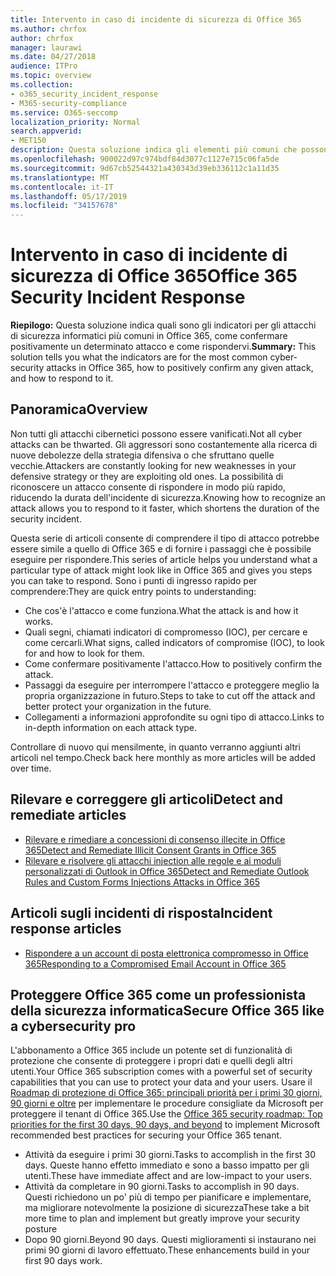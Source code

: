 ```yaml
---
title: Intervento in caso di incidente di sicurezza di Office 365
ms.author: chrfox
author: chrfox
manager: laurawi
ms.date: 04/27/2018
audience: ITPro
ms.topic: overview
ms.collection:
- o365_security_incident_response
- M365-security-compliance
ms.service: O365-seccomp
localization_priority: Normal
search.appverid:
- MET150
description: Questa soluzione indica gli elementi più comuni che possono essere assomigliati a Office 365 e come rispondere a tali attacchi.
ms.openlocfilehash: 900022d97c974bdf84d3077c1127e715c06fa5de
ms.sourcegitcommit: 9d67cb52544321a430343d39eb336112c1a11d35
ms.translationtype: MT
ms.contentlocale: it-IT
ms.lasthandoff: 05/17/2019
ms.locfileid: "34157678"
---
```

# <a name="office-365-security-incident-response"></a><span data-ttu-id="6ab9c-103">Intervento in caso di incidente di sicurezza di Office 365</span><span class="sxs-lookup"><span data-stu-id="6ab9c-103">Office 365 Security Incident Response</span></span>

 <span data-ttu-id="6ab9c-104">**Riepilogo:** Questa soluzione indica quali sono gli indicatori per gli attacchi di sicurezza informatici più comuni in Office 365, come confermare positivamente un determinato attacco e come rispondervi.</span><span class="sxs-lookup"><span data-stu-id="6ab9c-104">**Summary:** This solution tells you what the indicators are for the most common cyber-security attacks in Office 365, how to positively confirm any given attack, and how to respond to it.</span></span>
  
## <a name="overview"></a><span data-ttu-id="6ab9c-105">Panoramica</span><span class="sxs-lookup"><span data-stu-id="6ab9c-105">Overview</span></span>
<span data-ttu-id="6ab9c-106">Non tutti gli attacchi cibernetici possono essere vanificati.</span><span class="sxs-lookup"><span data-stu-id="6ab9c-106">Not all cyber attacks can be thwarted.</span></span> <span data-ttu-id="6ab9c-107">Gli aggressori sono costantemente alla ricerca di nuove debolezze della strategia difensiva o che sfruttano quelle vecchie.</span><span class="sxs-lookup"><span data-stu-id="6ab9c-107">Attackers are constantly looking for new weaknesses in your defensive strategy or they are exploiting old ones.</span></span> <span data-ttu-id="6ab9c-108">La possibilità di riconoscere un attacco consente di rispondere in modo più rapido, riducendo la durata dell'incidente di sicurezza.</span><span class="sxs-lookup"><span data-stu-id="6ab9c-108">Knowing how to recognize an attack allows you to respond to it faster, which shortens the duration of the security incident.</span></span>

<span data-ttu-id="6ab9c-109">Questa serie di articoli consente di comprendere il tipo di attacco potrebbe essere simile a quello di Office 365 e di fornire i passaggi che è possibile eseguire per rispondere.</span><span class="sxs-lookup"><span data-stu-id="6ab9c-109">This series of article helps you understand what a particular type of attack might look like in Office 365 and gives you steps you can take to respond.</span></span> <span data-ttu-id="6ab9c-110">Sono i punti di ingresso rapido per comprendere:</span><span class="sxs-lookup"><span data-stu-id="6ab9c-110">They are quick entry points to understanding:</span></span>
 
- <span data-ttu-id="6ab9c-111">Che cos'è l'attacco e come funziona.</span><span class="sxs-lookup"><span data-stu-id="6ab9c-111">What the attack is and how it works.</span></span>
- <span data-ttu-id="6ab9c-112">Quali segni, chiamati indicatori di compromesso (IOC), per cercare e come cercarli.</span><span class="sxs-lookup"><span data-stu-id="6ab9c-112">What signs, called indicators of compromise (IOC), to look for and how to look for them.</span></span>
- <span data-ttu-id="6ab9c-113">Come confermare positivamente l'attacco.</span><span class="sxs-lookup"><span data-stu-id="6ab9c-113">How to positively confirm the attack.</span></span>
- <span data-ttu-id="6ab9c-114">Passaggi da eseguire per interrompere l'attacco e proteggere meglio la propria organizzazione in futuro.</span><span class="sxs-lookup"><span data-stu-id="6ab9c-114">Steps to take to cut off the attack and better protect your organization in the future.</span></span>
- <span data-ttu-id="6ab9c-115">Collegamenti a informazioni approfondite su ogni tipo di attacco.</span><span class="sxs-lookup"><span data-stu-id="6ab9c-115">Links to in-depth information on each attack type.</span></span>

<span data-ttu-id="6ab9c-116">Controllare di nuovo qui mensilmente, in quanto verranno aggiunti altri articoli nel tempo.</span><span class="sxs-lookup"><span data-stu-id="6ab9c-116">Check back here monthly as more articles will be added over time.</span></span>

## <a name="detect-and-remediate-articles"></a><span data-ttu-id="6ab9c-117">Rilevare e correggere gli articoli</span><span class="sxs-lookup"><span data-stu-id="6ab9c-117">Detect and remediate articles</span></span>

- [<span data-ttu-id="6ab9c-118">Rilevare e rimediare a concessioni di consenso illecite in Office 365</span><span class="sxs-lookup"><span data-stu-id="6ab9c-118">Detect and Remediate Illicit Consent Grants in Office 365</span></span>](detect-and-remediate-illicit-consent-grants.md)
- [<span data-ttu-id="6ab9c-119">Rilevare e risolvere gli attacchi injection alle regole e ai moduli personalizzati di Outlook in Office 365</span><span class="sxs-lookup"><span data-stu-id="6ab9c-119">Detect and Remediate Outlook Rules and Custom Forms Injections Attacks in Office 365</span></span>](detect-and-remediate-outlook-rules-forms-attack.md)
 
## <a name="incident-response-articles"></a><span data-ttu-id="6ab9c-120">Articoli sugli incidenti di risposta</span><span class="sxs-lookup"><span data-stu-id="6ab9c-120">Incident response articles</span></span>

- [<span data-ttu-id="6ab9c-121">Rispondere a un account di posta elettronica compromesso in Office 365</span><span class="sxs-lookup"><span data-stu-id="6ab9c-121">Responding to a Compromised Email Account in Office 365</span></span>](responding-to-a-compromised-email-account.md)

## <a name="secure-office-365-like-a-cybersecurity-pro"></a><span data-ttu-id="6ab9c-122">Proteggere Office 365 come un professionista della sicurezza informatica</span><span class="sxs-lookup"><span data-stu-id="6ab9c-122">Secure Office 365 like a cybersecurity pro</span></span>
<span data-ttu-id="6ab9c-123">L'abbonamento a Office 365 include un potente set di funzionalità di protezione che consente di proteggere i propri dati e quelli degli altri utenti.</span><span class="sxs-lookup"><span data-stu-id="6ab9c-123">Your Office 365 subscription comes with a powerful set of security capabilities that you can use to protect your data and your users.</span></span>  <span data-ttu-id="6ab9c-124">Usare il [Roadmap di protezione di Office 365: principali priorità per i primi 30 giorni, 90 giorni e oltre](https://support.office.com/article/Office-365-security-roadmap-Top-priorities-for-the-first-30-days-90-days-and-beyond-28c86a1c-e4dd-4aad-a2a6-c768a21cb352) per implementare le procedure consigliate da Microsoft per proteggere il tenant di Office 365.</span><span class="sxs-lookup"><span data-stu-id="6ab9c-124">Use the [Office 365 security roadmap: Top priorities for the first 30 days, 90 days, and beyond](https://support.office.com/article/Office-365-security-roadmap-Top-priorities-for-the-first-30-days-90-days-and-beyond-28c86a1c-e4dd-4aad-a2a6-c768a21cb352) to implement Microsoft recommended best practices for securing your Office 365 tenant.</span></span>
- <span data-ttu-id="6ab9c-125">Attività da eseguire i primi 30 giorni.</span><span class="sxs-lookup"><span data-stu-id="6ab9c-125">Tasks to accomplish in the first 30 days.</span></span>  <span data-ttu-id="6ab9c-126">Queste hanno effetto immediato e sono a basso impatto per gli utenti.</span><span class="sxs-lookup"><span data-stu-id="6ab9c-126">These have immediate affect and are low-impact to your users.</span></span>
- <span data-ttu-id="6ab9c-127">Attività da completare in 90 giorni.</span><span class="sxs-lookup"><span data-stu-id="6ab9c-127">Tasks to accomplish in 90 days.</span></span> <span data-ttu-id="6ab9c-128">Questi richiedono un po' più di tempo per pianificare e implementare, ma migliorare notevolmente la posizione di sicurezza</span><span class="sxs-lookup"><span data-stu-id="6ab9c-128">These take a bit more time to plan and implement but greatly improve your security posture</span></span>
- <span data-ttu-id="6ab9c-129">Dopo 90 giorni.</span><span class="sxs-lookup"><span data-stu-id="6ab9c-129">Beyond 90 days.</span></span> <span data-ttu-id="6ab9c-130">Questi miglioramenti si instaurano nei primi 90 giorni di lavoro effettuato.</span><span class="sxs-lookup"><span data-stu-id="6ab9c-130">These enhancements build in your first 90 days work.</span></span>






